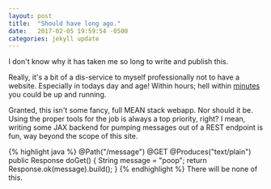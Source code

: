 ```yaml
---
layout: post
title:  "Should have long ago."
date:   2017-02-05 19:59:54 -0500
categories: jekyll update
---
```

I don't know why it has taken me so long to write and publish this.

Really, it's a bit of a dis-service to myself professionally not to have a website.
Especially in todays day and age!
Within hours; hell within [minutes]( https://www.jekyllnow.com "tutorial for building a static site fast") you could be up and running.

Granted, this isn't some fancy, full MEAN stack webapp.  Nor should it be.
Using the proper tools for the job is always a top priority, right?
I mean, writing some JAX backend for pumping messages out of a REST endpoint is fun, way beyond the scope of this site.

{% highlight java %}
@Path("/message")
@GET
@Produces("text/plain")
public Response doGet() {
  String message = "poop";
  return Response.ok(message).build();
}
{% endhighlight %}
There will be none of this.
